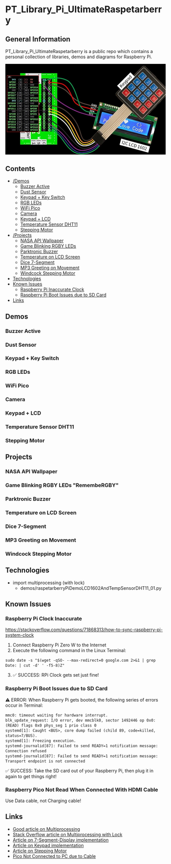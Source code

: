 # PT_Library_Pi_UltimateRaspetarberry

## General Information
PT_Library_Pi_UltimateRaspetarberry is a public repo which contains a personal collection of libraries, demos and diagrams for Raspberry Pi.

![cover](demos/demo_zero_w_keypad_lcd1602.jpg)

## Contents
- [/Demos](#demos)
	- [Buzzer Active](#buzzer-active)
	- [Dust Sensor](#dust-sensor)
	- [Keypad + Key Switch](#keypad--key-switch)
	- [RGB LEDs](#rgb-leds)
	- [WiFi Pico](#wifi-pico)
	- [Camera](#camera)
	- [Keypad + LCD](#keypad--lcd)
	- [Temperature Sensor DHT11](#temperature-sensor-dht11)
	- [Stepping Motor](#stepping-motor)
- [/Projects](#projects)
	- [NASA API Wallpaper](#nasa-api-wallpaper)
	- [Game Blinking RGBY LEDs](#game-blinking-rgby-leds-remembergby)
	- [Parktronic Buzzer](#parktronic-buzzer)
	- [Temperature on LCD Screen](#temperature-on-lcd-screen)
	- [Dice 7-Segment](#dice-7-segment)
	- [MP3 Greeting on Movement](#mp3-greeting-on-movement)
	- [Windcock Stepping Motor](#windcock-stepping-motor)
- [Technologies](#technologies)
- [Known Issues](#known-issues)
	- [Raspberry Pi Inaccurate Clock](#raspberry-pi-clock-inaccurate)
   	- [Raspberry Pi Boot Issues due to SD Card](#raspberry-pi-boot-issues-due-to-sd-card)
- [Links](#links)

## Demos

### Buzzer Active

### Dust Sensor

### Keypad + Key Switch

### RGB LEDs

### WiFi Pico

### Camera

### Keypad + LCD

### Temperature Sensor DHT11

### Stepping Motor

## Projects

### NASA API Wallpaper

### Game Blinking RGBY LEDs "RemembeRGBY"

### Parktronic Buzzer

### Temperature on LCD Screen

### Dice 7-Segment

### MP3 Greeting on Movement

### Windcock Stepping Motor

## Technologies
- import multiprocessing (with lock)
	- demos/raspetarberryPiDemoLCD1602AndTempSensorDHT11_01.py

## Known Issues

### Raspberry Pi Clock Inaccurate

https://stackoverflow.com/questions/71868313/how-to-sync-raspberry-pi-system-clock

1. Connect Raspberry Pi Zero W to the Internet
2. Execute the following command in the Linux Terminal:
```
sudo date -s "$(wget -qSO- --max-redirect=0 google.com 2>&1 | grep Date: | cut -d' ' -f5-8)Z"
```
3. ✅ SUCCESS: RPi Clock gets set just fine!

### Raspberry Pi Boot Issues due to SD Card

⚠️ ERROR: When Raspberry Pi gets booted, the following series of errors occur in Terminal:

```
mmc0: timeout waiting for hardware interrupt.
blk_update_request: I/O error, dev mmcblk0, sector 1492446 op 0x0:(READ) flags 0x0 phys_seg 1 prio class 0
systemd[1]: Caught <BUS>, core dump failed (child 89, code=killed, status=7/BUS).
systemd[1]: Freezing execution.
systemd-journalid[87]: Failed to send READY=1 notification message: Connection refused
systemd-journalid[87]: Failed to send READY=1 notification message: Transport endpoint is not connected
```

✅ SUCCESS: Take the SD card out of your Raspberry Pi, then plug it in again to get things right!

### Raspberry Pico Not Read When Connected With HDMI Cable

Use Data cable, not Charging cable!

## Links
- [Good article on Multiprocessing](https://analyticsindiamag.com/run-python-code-in-parallel-using-multiprocessing/#:~:text=Multiprocessing%20in%20Python%20enables%20the,run%20tasks%2Fprocesses%20in%20parallel.&text=Multiprocessing%20enables%20the%20computer%20to,involve%20a%20lot%20of%20computation.)  
- [Stack Overflow article on Multiprocessing with Lock](https://stackoverflow.com/questions/28267972/python-multiprocessing-locks)  
- [Article on 7-Segment-Display implementation](https://www.stuffaboutcode.com/2016/10/raspberry-pi-7-segment-display-gpiozero.html)  
- [Article on Keypad implementation](https://www.digikey.bg/en/maker/blogs/2021/how-to-connect-a-keypad-to-a-raspberry-pi)  
- [Article on Stepping Motor](https://www.aranacorp.com/en/control-a-stepper-with-raspberrypi/)  
- [Pico Not Connected to PC due to Cable](https://forums.raspberrypi.com/viewtopic.php?t=308412)